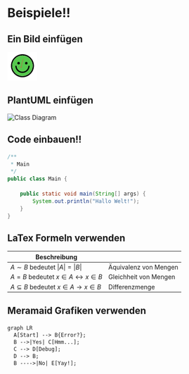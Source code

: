 #  Beispiele!!

## Ein Bild einfügen

![bild](./images/img.png)

## PlantUML einfügen

![Class Diagram](http://www.plantuml.com/plantuml/proxy?src=https://raw.githubusercontent.com/jtuttas/moodle_gitlab/master/docs/Instance.puml)

## Code einbauen!!

```java
/**
 * Main
 */
public class Main {

    public static void main(String[] args) {
        System.out.println("Hallo Welt!");
    }
}
```

## LaTex Formeln verwenden


|Beschreibung| |
------ | -----
$A \sim B$   bedeutet $\vert  A \vert =  \vert  B \vert$ | Äquivalenz von Mengen
$A = B$   bedeutet $x \in A \leftrightarrow x \in B$ | Gleichheit von Mengen
$A \subseteq B$   bedeutet $x \in A \rightarrow x \in B$ | Differenzmenge

## Meramaid Grafiken verwenden

``` mermaid
graph LR
  A[Start] --> B{Error?};
  B -->|Yes| C[Hmm...];
  C --> D[Debug];
  D --> B;
  B ---->|No| E[Yay!];
```
